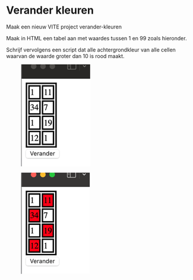 # Verander kleuren

Maak een nieuw VITE project verander-kleuren

Maak in HTML een tabel aan met waardes tussen 1 en 99 zoals hieronder.

Schrijf vervolgens een script dat alle achtergrondkleur van alle cellen waarvan de waarde groter dan 10 is rood maakt.

<figure><img src="../../.gitbook/assets/image (9).png" alt=""><figcaption></figcaption></figure>

<figure><img src="../../.gitbook/assets/image (10).png" alt=""><figcaption></figcaption></figure>
